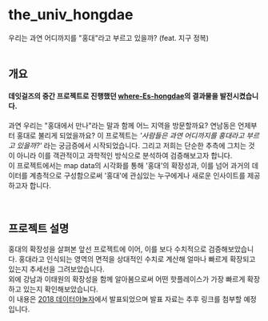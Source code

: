 # the_univ_hongdae
우리는 과연 어디까지를 "홍대"라고 부르고 있을까? (feat. 지구 정복)
<br>
<br>
## 개요
#### 데잇걸즈의 중간 프로젝트로 진행했던 [where-Es-hongdae](https://where-es-hongdae.github.io/where-Es-hongdae.io/)의 결과물을 발전시켰습니다.
과연 우리는 "홍대에서 만나"라는 말과 함께 어느 지역을 방문할까요? 연남동은 언제부터 홍대로 불리게 되었을까요? 이 프로젝트는 *'사람들은 과연 어디까지를 홍대라고 부르고 있을까?'* 라는 궁금증에서 시작되었습니다. 그리고 저희는 단순한 추측에 그치는 것이 아니라 이를 객관적이고 과학적인 방식으로 분석하여 검증해보고자 합니다.
<br>
이 프로젝트에서는 map data의 시각화를 통해 '홍대'의 확장성과, 이를 넘어 과거의 데이터를 계층적으로 구성함으로써 '홍대'에 관심있는 누구에게나 새로운 인사이트를 제공하고자 합니다.

<br>

## 프로젝트 설명
홍대의 확장성을 살펴본 앞선 프로젝트에 이어, 이를 보다 수치적으로 검증해보았습니다. 홍대라고 인식되는 영역의 면적을 상대적인 수치로 계산해 얼마나 빠르게 확장되고 있는지 추세선을 그려보았습니다.
<br>
외에 강남과 이태원의 확장성을 함께 알아봄으로써 어떤 핫플레이스가 가장 빠르게 확장하고 있는지 확인해보았습니다.
<br>
이 내용은 [2018 데이터야놀자](https://datayanolja.github.io/)에서 발표되었으며 발표 자료는 추후 링크를 첨부할 예정입니다.
